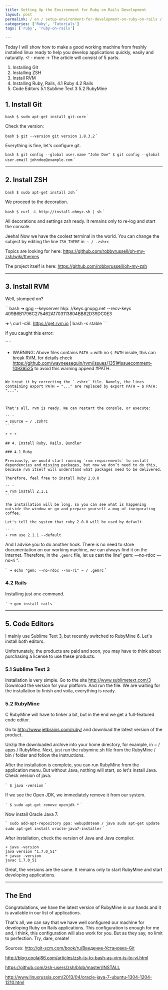 ```yaml
---
title: Setting Up the Environment for Ruby on Rails Development
layout: post
permalink: / en / setup-environment-for-development-on-ruby-on-rails /
categories: ['Ruby', 'Tutorials']
tags: ['ruby', 'ruby-on-rails']

---
```

Today I will show how to make a good working machine from freshly installed linux ready to help you develop applications quickly, easily and naturally.
<! - more ->
The article will consist of 5 parts.

  1. Installing Git
  2. Installing ZSH
  3. Install RVM
  4. Installing Ruby, Rails,
    4.1 Ruby
    4.2 Rails
  5. Code Editors
    5.1 Sublime Text 3
    5.2 RubyMine


## 1. Install Git

`` bash
$ sudo apt-get install git-core
`` `

Check the version:

`` bash
$ git --version
git version 1.8.3.2
`` `

Everything is fine, let's configure git.

`` bash
$ git config --global user.name "John Doe"
$ git config --global user.email johndoe@example.com
`` `

* * *

## 2. Install ZSH

`` bash
$ sudo apt-get install zsh
`` `

We proceed to the decoration.

`` bash
$ curl -L http://install.ohmyz.sh | sh
`` `

All decorations and settings zsh ready.
It remains only to re-log and start the console.

Jeeha! Now we have the coolest terminal in the world.
You can change the subject by editing the line `ZSH_THEME` in` ~ / .zshrc`

Topics are looking for here: https://github.com/robbyrussell/oh-my-zsh/wiki/themes

The project itself is here: https://github.com/robbyrussell/oh-my-zsh

* * *

## 3. Install RVM

Well, stomped on?

`` bash
➜ gpg --keyserver hkp: //keys.gnupg.net --recv-keys 409B6B1796C275462A1703113804BB82D39DC0E3


➜ \ curl -sSL https://get.rvm.io | bash -s stable
`` `

If you caught this error:

`` `
* WARNING: Above files contains `PATH =` with no `$ PATH` inside, this can break RVM,
    for details check https://github.com/wayneeseguin/rvm/issues/1351#issuecomment-10939525
    to avoid this warning append #PATH.
```

We treat it by correcting the `.zshrc` file. Namely, the lines containing export PATH = "..." are replaced by export PATH = $ PATH: "...".



That's all, rvm is ready. We can restart the console, or execute:

`` `
➜ source ~ / .zshrc
`` `

* * *

## 4. Install Ruby, Rails, Bundler

### 4.1 Ruby

Previously, we would start running `rvm requirements` to install dependencies and missing packages, but now we don’t need to do this, because rvm itself will understand what packages need to be delivered.

Therefore, feel free to install Ruby 2.0.0

`` `
➜ rvm install 2.1.1
`` `

The installation will be long, so you can see what is happening outside the window or go and prepare yourself a mug of invigorating coffee.

Let's tell the system that ruby ​​2.0.0 will be used by default.

`` `
➜ rvm use 2.1.1 --default
```
And I advise you to do another hook. There is no need to store documentation on our working machine, we can always find it on the Internet. Therefore, in the `.gemrc` file, let us cast the line“ gem: —no-rdoc —no-ri ”.

`` `
➜ echo "gem: --no-rdoc --no-ri" ~ / .gemrc
`` `

### 4.2 Rails

Installing just one command.

`` `
➜ gem install rails
`` `

* * *

## 5. Code Editors

I mainly use Sublime Text 3, but recently switched to RubyMine 6.
Let's install both editors.

Unfortunately, the products are paid and soon, you may have to think about purchasing a license to use these products.

### 5.1 Sublime Text 3

Installation is very simple. Go to the site http://www.sublimetext.com/3 Download the version for your platform. And run the file. We are waiting for the installation to finish and voila, everything is ready.

### 5.2 RubyMine

C RubyMine will have to tinker a bit, but in the end we get a full-featured code editor.

Go to http://www.jetbrains.com/ruby/ and download the latest version of the product.

Unzip the downloaded archive into your home directory, for example, in ~ / apps / RubyMine. Next, just run the rubymine.sh file from the RubyMine / bin / folder and follow the instructions.

After the installation is complete, you can run RubyMine from the application menu. But without Java, nothing will start, so let's install Java. Check version of java.

`` `
$ java -version
`` `

If we see the Open JDK, we immediately remove it from our system.

`` `
$ sudo apt-get remove openjdk *
`` `

Now install Oracle Java 7.

`` `
sudo add-apt-repository ppa: webupd8team / java
sudo apt-get update
sudo apt-get install oracle-java7-installer
`` `

After installation, check the version of Java and Java compiler.

```
➜ java -version
java version "1.7.0_51"
➜ javac -version 
javac 1.7.0_51
```
Great, the versions are the same. It remains only to start RubyMine and start developing applications.

* * *

## The End
Congratulations, we have the latest version of RubyMine in our hands and it is available in our list of applications.

That's all, we can say that we have well configured our machine for developing Ruby on Rails applications. This configuration is enough for me and, I think, this configuration will also work for you. But as they say, no limit to perfection. Try, dare, create!

Sources:
<http://git-scm.com/book/ru/Введение-Установка-Git>

<http://blog.coolaj86.com/articles/zsh-is-to-bash-as-vim-is-to-vi.html>

<https://github.com/zsh-users/zsh/blob/master/INSTALL>

<http://www.linuxrussia.com/2013/04/oracle-java-7-ubuntu-1304-1204-1210.html>
